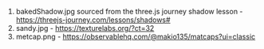1. bakedShadow.jpg sourced from the three.js journey shadow lesson - https://threejs-journey.com/lessons/shadows#
2. sandy.jpg - https://texturelabs.org/?ct=32
3. metcap.png - https://observablehq.com/@makio135/matcaps?ui=classic
